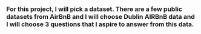 ### For this project, I will pick a dataset. There are a few public datasets from AirBnB and I will choose Dublin AIRBnB data and I will choose 3 questions that I aspire to answer from this data. 
